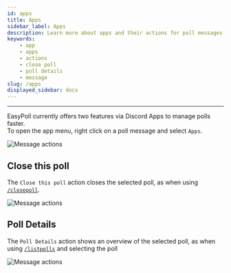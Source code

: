 ```yaml
---
id: apps
title: Apps
sidebar_label: Apps
description: Learn more about apps and their actions for poll messages.
keywords:
    - app
    - apps
    - actions
    - close poll
    - poll details
    - message
slug: /apps
displayed_sidebar: docs
---
```


---

EasyPoll currently offers two features via Discord Apps to manage polls faster.  
To open the app menu, right click on a poll message and select `Apps`.

![Message actions](/images/apps/message-actions.png)

## Close this poll
The `Close this poll` action closes the selected poll, as when using [`/closepoll`](/commands/closepoll.md).

![Message actions](/images/apps/close-this-poll.png)

## Poll Details
The `Poll Details` action shows an overview of the selected poll, as when using [`/listpolls`](/commands/listpolls.md) and selecting the poll

![Message actions](/images/apps/poll-details.png)